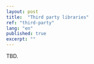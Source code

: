 ```yaml
---
layout: post
title:  "Third party libraries"
ref: "third-party"
lang: "en"
published: true
excerpt: ""
---
```


TBD.
